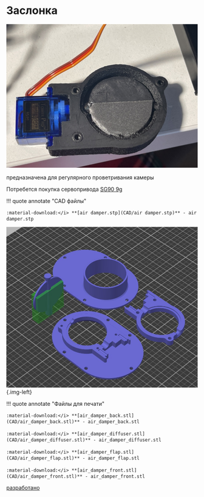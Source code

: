 # Заслонка
![img](https://raw.githubusercontent.com/pavluchenkor/iDryerProject/main/iDryer%20v2/Hardware/air%20damper/img/camphoto_959030623-web.jpeg)

предназначена для регулярного проветривания камеры

Потребется покупка сервопривода [SG90 9g](https://aliexpress.ru/item/32962841728.html?sku_id=66666348213&spm=.search_results.16.6c0b4aa6tK2QUa)


!!! quote annotate "CAD файлы"

    :material-download:</i> **[air damper.stp](CAD/air damper.stp)** - air damper.stp


![img](https://raw.githubusercontent.com/pavluchenkor/iDryerProject/main/iDryer%20v2/Hardware/air%20damper/img/1.jpg){.img-left}


!!! quote annotate "Файлы для печати"

    :material-download:</i> **[air_damper_back.stl](CAD/air_damper_back.stl)** - air_damper_back.stl

    :material-download:</i> **[air_damper_diffuser.stl](CAD/air_damper_diffuser.stl)** - air_damper_diffuser.stl

    :material-download:</i> **[air_damper_flap.stl](CAD/air_damper_flap.stl)** - air_damper_flap.stl

    :material-download:</i> **[air_damper_front.stl](CAD/air_damper_front.stl)** - air_damper_front.stl
    

[разработано](https://t.me/gungrel)